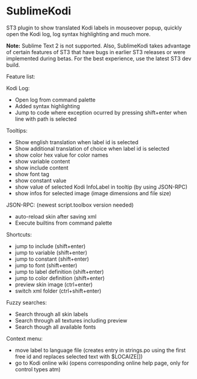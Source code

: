 # SublimeKodi
ST3 plugin to show translated Kodi labels in mouseover popup, quickly open the Kodi log, log syntax highlighting and much more.

**Note:** Sublime Text 2 is not supported.  Also, SublimeKodi takes advantage of certain features of ST3 that have bugs in earlier ST3 releases or were implemented during betas.  For the best experience, use the latest ST3 dev build.

Feature list:


Kodi Log:

- Open log from command palette
- Added syntax highlighting
- Jump to code where exception ocurred by pressing shift+enter when line with path is selected


Tooltips:

- Show english translation when label id is selected
- Show additional translation of choice when label id is selected
- show color hex value for color names
- show variable content
- show include content
- show font tag
- show constant value
- show value of selected Kodi InfoLabel in tooltip (by using JSON-RPC)
- show infos for selected image (image dimensions and file size)


JSON-RPC: (newest script.toolbox version needed)

- auto-reload skin after saving xml
- Execute builtins from command palette


Shortcuts:

- jump to include (shift+enter)
- jump to variable (shift+enter)
- jump to constant (shift+enter)
- jump to font (shift+enter)
- jump to label definition (shift+enter)
- jump to color definition (shift+enter)
- preview skin image (ctrl+enter)
- switch xml folder (ctrl+shift+enter)


Fuzzy searches:

- Search through all skin labels
- Search through all textures including preview
- Search though all available fonts


Context menu:

- move label to language file (creates entry in strings.po using the first free id and replaces selected text with $LOCAIZE[])
- go to Kodi online wiki (opens corresponding online help page, only for control types atm)
